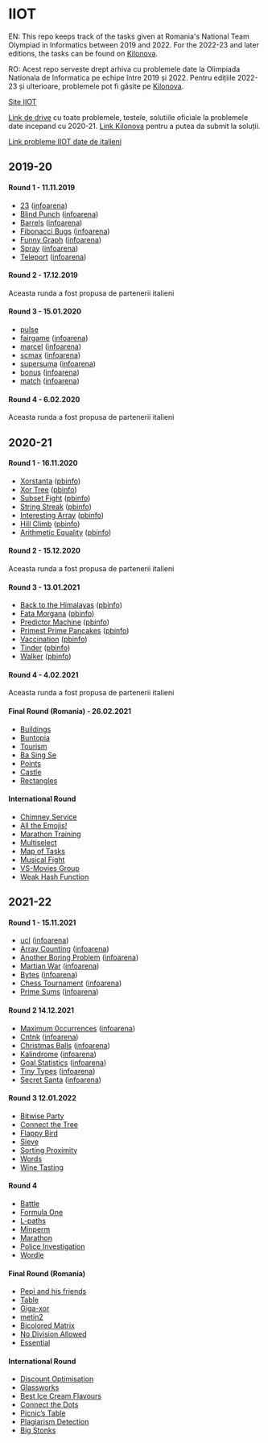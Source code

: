 # IIOT

EN: This repo keeps track of the tasks given at Romania's National Team Olympiad in Informatics between 2019 and 2022. For the 2022-23 and later editions, the tasks can be found on [Kilonova](https://kilonova.ro/problem_lists/128).

RO: Acest repo serveste drept arhiva cu problemele date la Olimpiada Nationala de Informatica pe echipe între 2019 și 2022. Pentru edițiile 2022-23 și ulterioare, problemele pot fi găsite pe [Kilonova](https://kilonova.ro/problem_lists/128).

[Site IIOT](http://cni.nt.edu.ro/ioit/)

[Link de drive](https://drive.google.com/drive/folders/138n-GozNv95oDHVLAX9qHPqrgfDqwooc) cu toate problemele, testele, solutiile oficiale la problemele date incepand cu 2020-21. [Link Kilonova](https://kilonova.ro/problem_lists/128) pentru a putea da submit la soluții.

[Link probleme IIOT date de italieni](https://training.olinfo.it/#/tasks/1?tag=ois)

## 2019-20

#### Round 1 - 11.11.2019

* [23](https://kilonova.ro/problems/1613) ([infoarena](https://www.infoarena.ro/problema/23))
* [Blind Punch](https://kilonova.ro/problems/1614) ([infoarena](https://www.infoarena.ro/problema/blindpunch))
* [Barrels](https://kilonova.ro/problems/1615) ([infoarena](https://www.infoarena.ro/problema/butoaie))
* [Fibonacci Bugs](https://kilonova.ro/problems/1616) ([infoarena](https://www.infoarena.ro/problema/fibonaccibug))
* [Funny Graph](https://kilonova.ro/problems/1617) ([infoarena](https://www.infoarena.ro/problema/funnygraph))
* [Spray](https://kilonova.ro/problems/1618) ([infoarena](https://www.infoarena.ro/problema/sprei))
* [Teleport](https://kilonova.ro/problems/1619) ([infoarena](https://www.infoarena.ro/problema/teleport))

#### Round 2 - 17.12.2019

Aceasta runda a fost propusa de partenerii italieni 

#### Round 3 - 15.01.2020
* [pulse](https://kilonova.ro/problems/1985)
* [fairgame](https://kilonova.ro/problems/1986) ([infoarena](https://www.infoarena.ro/problema/fairgame))
* [marcel](https://kilonova.ro/problems/1987) ([infoarena](https://www.infoarena.ro/problema/marcel))
* [scmax](https://kilonova.ro/problems/1988) ([infoarena](https://www.infoarena.ro/problema/scmax2))
* [supersuma](https://kilonova.ro/problems/1989) ([infoarena](https://www.infoarena.ro/problema/supersuma))
* [bonus](https://kilonova.ro/problems/1990) ([infoarena](https://www.infoarena.ro/problema/bonus3))
* [match](https://kilonova.ro/problems/1991) ([infoarena](https://www.infoarena.ro/problema/meci))

#### Round 4 - 6.02.2020

Aceasta runda a fost propusa de partenerii italieni 
 
## 2020-21

#### Round 1 - 16.11.2020

* [Xorstanta](https://kilonova.ro/problems/378) ([pbinfo](https://www.pbinfo.ro/probleme/3641/xorstanta))
* [Xor Tree](https://kilonova.ro/problems/379) ([pbinfo](https://www.pbinfo.ro/probleme/3640/xor-tree))
* [Subset Fight](https://kilonova.ro/problems/380) ([pbinfo](https://www.pbinfo.ro/probleme/3639/subset-fight))
* [String Streak](https://kilonova.ro/problems/381) ([pbinfo](https://www.pbinfo.ro/probleme/3638/string-streak))
* [Interesting Array](https://kilonova.ro/problems/382) ([pbinfo](https://www.pbinfo.ro/probleme/3637/interesting-array))
* [Hill Climb](https://kilonova.ro/problems/383) ([pbinfo](https://www.pbinfo.ro/probleme/3636/hill-climb))
* [Arithmetic Equality](https://kilonova.ro/problems/384) ([pbinfo](https://www.pbinfo.ro/probleme/3635/arithmetic-equality))

#### Round 2 - 15.12.2020

Aceasta runda a fost propusa de partenerii italieni 

#### Round 3 - 13.01.2021

* [Back to the Himalayas](https://kilonova.ro/problems/951) ([pbinfo](https://www.pbinfo.ro/probleme/3687/back-to-the-himalayas))
* [Fata Morgana](https://kilonova.ro/problems/952) ([pbinfo](https://www.pbinfo.ro/probleme/3688/fata-morgana))
* [Predictor Machine](https://kilonova.ro/problems/953) ([pbinfo](https://www.pbinfo.ro/probleme/3683/predictor-machine))
* [Primest Prime Pancakes](https://kilonova.ro/problems/955) ([pbinfo](https://www.pbinfo.ro/probleme/3685/primest-prime-pancakes))
* [Vaccination](https://kilonova.ro/problems/976) ([pbinfo](https://www.pbinfo.ro/probleme/3686/vaccination))
* [Tinder](https://kilonova.ro/problems/977) ([pbinfo](https://www.pbinfo.ro/probleme/3684/tinder))
* [Walker](https://kilonova.ro/problems/978) ([pbinfo](https://www.pbinfo.ro/probleme/3682/walker))

#### Round 4 - 4.02.2021

Aceasta runda a fost propusa de partenerii italieni 

#### Final Round (Romania) - 26.02.2021

* [Buildings](https://kilonova.ro/problems/337)
* [Buntopia](https://kilonova.ro/problems/338)
* [Tourism](https://kilonova.ro/problems/339)
* [Ba Sing Se](https://kilonova.ro/problems/340)
* [Points](https://kilonova.ro/problems/341)
* [Castle](https://kilonova.ro/problems/342)
* [Rectangles](https://kilonova.ro/problems/343)

#### International Round

* [Chimney Service](https://kilonova.ro/problems/1001)
* [All the Emojis!](https://kilonova.ro/problems/1002)
* [Marathon Training](https://kilonova.ro/problems/1003)
* [Multiselect](https://kilonova.ro/problems/1004)
* [Map of Tasks](https://kilonova.ro/problems/1005)
* [Musical Fight](https://kilonova.ro/problems/1006)
* [VS-Movies Group](https://kilonova.ro/problems/1007)
* [Weak Hash Function](https://kilonova.ro/problems/1008)

## 2021-22

#### Round 1 - 15.11.2021
* [ucl](https://kilonova.ro/problems/668) ([infoarena](https://www.infoarena.ro/problema/ucl))
* [Array Counting](https://kilonova.ro/problems/669) ([infoarena](https://www.infoarena.ro/problema/arraycounting))
* [Another Boring Problem](https://kilonova.ro/problems/670) ([infoarena](https://www.infoarena.ro/problema/abp))
* [Martian War](https://kilonova.ro/problems/671) ([infoarena](https://www.infoarena.ro/problema/martian-war))
* [Bytes](https://kilonova.ro/problems/672) ([infoarena](https://www.infoarena.ro/problema/bytes))
* [Chess Tournament](https://kilonova.ro/problems/673) ([infoarena](https://www.infoarena.ro/problema/chess))
* [Prime Sums](https://kilonova.ro/problems/674) ([infoarena](https://www.infoarena.ro/problema/primesums))

#### Round 2 14.12.2021

* [Maximum 0ccurrences](https://kilonova.ro/problems/956) ([infoarena](https://www.infoarena.ro/problema/occurences))
* [Cntnk](https://kilonova.ro/problems/957) ([infoarena](https://www.infoarena.ro/problema/cntnk))
* [Christmas Balls](https://kilonova.ro/problems/958) ([infoarena](https://www.infoarena.ro/problema/christmas-balls))
* [Kalindrome](https://kilonova.ro/problems/959) ([infoarena](https://www.infoarena.ro/problema/kalindrome))
* [Goal Statistics](https://kilonova.ro/problems/960) ([infoarena](https://www.infoarena.ro/problema/expectedgoals))
* [Tiny Types](https://kilonova.ro/problems/961) ([infoarena](https://www.infoarena.ro/problema/tinytypes))
* [Secret Santa](https://kilonova.ro/problems/962) ([infoarena](https://www.infoarena.ro/problema/secretsanta))

#### Round 3 12.01.2022

* [Bitwise Party](https://kilonova.ro/problems/969)
* [Connect the Tree](https://kilonova.ro/problems/970)
* [Flappy Bird](https://kilonova.ro/problems/971)
* [Sieve](https://kilonova.ro/problems/972)
* [Sorting Proximity](https://kilonova.ro/problems/973)
* [Words](https://kilonova.ro/problems/974)
* [Wine Tasting](https://kilonova.ro/problems/975)

#### Round 4

* [Battle](https://kilonova.ro/problems/266)
* [Formula One](https://kilonova.ro/problems/963)
* [L-paths](https://kilonova.ro/problems/964)
* [Minperm](https://kilonova.ro/problems/965)
* [Marathon](https://kilonova.ro/problems/966)
* [Police Investigation](https://kilonova.ro/problems/967)
* [Wordle](https://kilonova.ro/problems/968)

#### Final Round (Romania)

* [Pepi and his friends](https://kilonova.ro/problems/345)
* [Table](https://kilonova.ro/problems/346)
* [Giga-xor](https://kilonova.ro/problems/347)
* [metin2](https://kilonova.ro/problems/348)
* [Bicolored Matrix](https://kilonova.ro/problems/349)
* [No Division Allowed](https://kilonova.ro/problems/350)
* [Essential](https://kilonova.ro/problems/351)

#### International Round

* [Discount Optimisation](https://kilonova.ro/problems/994)
* [Glassworks](https://kilonova.ro/problems/995)
* [Best Ice Cream Flavours](https://kilonova.ro/problems/996)
* [Connect the Dots](https://kilonova.ro/problems/997)
* [Picnic’s Table](https://kilonova.ro/problems/998)
* [Plagiarism Detection](https://kilonova.ro/problems/999)
* [Big Stonks](https://kilonova.ro/problems/1000)


